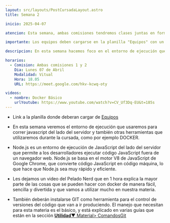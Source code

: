 ```yaml
---
layout: src/layouts/PostCursadaLayout.astro
title: Semana 2

inicio: 2025-04-07

atencion: Esta semana, ambas comisiones tendremos clases juntas en forma virtual.

importante: Los equipos deben cargarse en la planilla "Equipos" con un mínimo de 3 y un máximo de 5 integrantes. Todos los miembros deben pertenecer a la misma comisión. En caso de equipos con integrantes de distintas comisiones, el equipo completo deberá asistir a la comisión que tenga más miembros registrados originalmente. Por ejemplo, si en un equipo de 5 personas hay 3 de la Comisión 1 y 2 de la Comisión 2, todos asistirán a la Comisión 1. Por esto, cada integrante debe completar en la planilla la columna "Comisión asistiré" según corresponda.

descripcion: En esta semana hacemos foco en el entorno de ejecución que usaremos durante la cursada.

horarios:
  - Comision: Ambas comisiones 1 y 2
    Dia: Lunes 07 de Abril
    Modalidad: Vitual
    Hora: 18.05
    URL: https://meet.google.com/hkv-kcwq-oty

videos:
  - nombre: Docker Básico
    urlYoutube: https://www.youtube.com/watch?v=CV_Uf3Dq-EU&t=185s
---
```


- Link a la planilla donde deberan cargar de <a href="https://docs.google.com/spreadsheets/d/1FlSAHBPON9jCX9R63odobxGcQIQyxt5or1UqUAfmkGc/edit?usp=sharing" target="_blank">Equipos</a>

- En esta semana veremos el entorno de ejecución que usaremos para correr javascript del lado del servidor y también otras herramientas que utilizaremos durante la cursada, como por ejemplo DOCKER.

- Node.js es un entorno de ejecución de JavaScript del lado del servidor que permite a los desarrolladores ejecutar código JavaScript fuera de un navegador web. Node.js se basa en el motor V8 de JavaScript de Google Chrome, que convierte código JavaScript en código máquina, lo que hace que Node.js sea muy rápido y eficiente.

- Les dejamos un video del Pelado Nerd que en 1 hora explica la mayor parte de las cosas que se pueden hacer con docker de manera fácil, sencilla y divertida y que vamos a utilizar mucho en nuestra materia.

- También deberán instalarse GIT como herramienta para el control de versiones del código que van a ir produciendo. El manejo que necesitan para esta materia es el básico, y está explicado en varias guías que están en la sección <a href="/material#ComandosBasicos" target="_blank">**Utilidad**▼ Material> ComandosGit</a>
